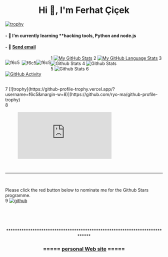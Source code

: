 
<h1 align="center">Hi 👋, I'm Ferhat Çiçek</h1>


[![trophy](https://github-profile-trophy.vercel.app/?username=f6c5)](https://github.com/ryo-ma/github-profile-trophy)

<h4>- 🌱 I’m currently learning **hacking tools, Python and node.js</h4>

<h4>- 💬  <a href="mailto:someone@example.com">Send email</a> </h4>


<p style="float:left"><img align="left" src="https://github-readme-stats.vercel.app/api/top-langs?username=f6c5&show_icons=true&locale=en&layout=compact" alt="f6c5" /></p>

<p style="float:left">&nbsp;<img align="center" src="https://github-readme-stats.vercel.app/api?username=f6c5&show_icons=true&locale=en" alt="f6c5" /></p>

<p style="float:left"><img align="center" src="https://github-readme-streak-stats.herokuapp.com/?user=f6c5&" alt="f6c5" /></p>


1
[![My GitHub Stats](https://github-readme-stats.vercel.app/api/?username=f6c5&count_private=true&theme=tokyonight&showicons=true)]()
2
[![My GitHub Language Stats](https://github-readme-stats.vercel.app/api/top-langs/?username=f6c5&langs_count=5&theme=tokyonight)]()
3
![Github Stats](https://github-readme-stats.vercel.app/api?username=f6c5&theme=light&hide_border=true&include_all_commits=true&count_private=true)
4
![Github Stats](https://github-readme-streak-stats.herokuapp.com/?user=f6c5&theme=light&hide_border=true&fire=red&sideNums=red)<br/>
5
![Github Stats](https://github-readme-stats.vercel.app/api/top-langs/?username=f6c5&theme=light&hide_border=false&include_all_commits=true&count_private=true&layout=compact&langs_count=10&include_private=true)
6
<br>
[![GitHub Activity](images/userstats.svg)](https://github.com/cicirello/user-statistician)

<br>
7
[![trophy](https://github-profile-trophy.vercel.app/?username=f6c5&margin-w=8)](https://github.com/ryo-ma/github-profile-trophy)

<br>
8
<figure><embed src="https://wakatime.com/share/@b8ede415-6acf-4bd7-af13-5e3ea5742c8a/9da959ba-708a-4a90-aa0b-671671495867.svg"></embed></figure>


<br>

***

<br>

Please click the red button below to nominate me for the Github Stars programme. <br>
9
<a href='https://stars.github.com/nominate/' target="_blank"><img alt='github' src='https://img.shields.io/badge/Nominate_me --> @f6c5-100000?style=for-the-badge&logo=github&logoColor=000000&labelColor=ffffff&color=E03A3A'/></a>


<br>



</br>
</br>
<p align="center">*****************************************************************************</p>
<h3 align="center">===== <a href="https://f6c5.github.io/" title="kişisel web sitesi" target="_blank">personal Web site</a> =====</h3>


